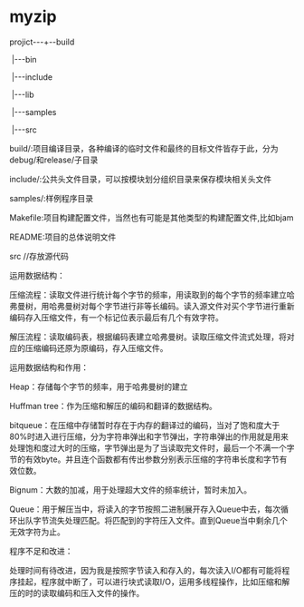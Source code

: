 # myzip

projict---+--build

​                |---bin

​                |---include

​                |---lib

​                |---samples

​                |---src

build/:项目编译目录，各种编译的临时文件和最终的目标文件皆存于此，分为debug/和release/子目录

include/:公共头文件目录，可以按模块划分组织目录来保存模块相关头文件

samples/:样例程序目录

Makefile:项目构建配置文件，当然也有可能是其他类型的构建配置文件,比如bjam

README:项目的总体说明文件

src //存放源代码





运用数据结构：

压缩流程：读取文件进行统计每个字节的频率，用读取到的每个字节的频率建立哈弗曼树，用哈弗曼树对每个字节进行非等长编码。读入源文件对买个字节进行重新编码存入压缩文件，有一个标记位表示最后有几个有效字符。

解压流程：读取编码表，根据编码表建立哈弗曼树。读取压缩文件流式处理，将对应的压缩编码还原为原编码，存入压缩文件。

运用数据结构和作用：

Heap：存储每个字节的频率，用于哈弗曼树的建立

Huffman tree：作为压缩和解压的编码和翻译的数据结构。

bitqueue：在压缩中存储暂时存在于内存的翻译过的编码，当对了饱和度大于80%时进入进行压缩，分为字符串弹出和字节弹出，字符串弹出的作用就是用来处理饱和度过大时的压缩，字节弹出是为了当读取完文件时，最后一个不满一个字节的有效byte。并且连个函数都有传出参数分别表示压缩的字符串长度和字节有效位数。

Bignum：大数的加减，用于处理超大文件的频率统计，暂时未加入。

Queue：用于解压当中，将读入的字节按照二进制展开存入Queue中去，每次循环出队字节流失处理匹配。将匹配到的字符压入文件。直到Queue当中剩余几个无效字符为止。

程序不足和改进：

处理时间有待改进，因为我是按照字节读入和存入的，每次读入I/O都有可能将程序挂起，程序就中断了，可以进行块式读取I/O，运用多线程操作，比如压缩和解压的时的读取编码和压入文件的操作。